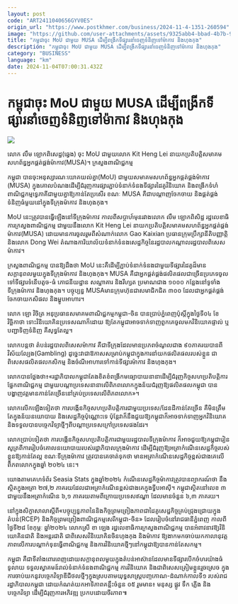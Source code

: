 ```yaml
---
layout: post
code: "ART2411040656GYV0ES"
origin_url: "https://www.postkhmer.com/business/2024-11-4-1351-260594"
image: "https://github.com/user-attachments/assets/9325abb4-bbad-4b7b-9a4d-27ae29bb02b6"
title: "កម្ពុជា​ចុះ MoU ជាមួយ​ MUSA ដើម្បី​ពង្រីក​ទីផ្សារ​នាំ​ចេញ​ទំនិញ​ទៅ​ម៉ាកាវ និង​ហុងកុង"
description: "​​កម្ពុជា​ចុះ MoU ជាមួយ​ MUSA ដើម្បី​ពង្រីក​ទីផ្សារ​នាំ​ចេញ​ទំនិញ​ទៅ​ម៉ាកាវ និង​ហុងកុង​"
category: "BUSINESS"
language: "km"
date: 2024-11-04T07:00:31.432Z
---
```


# កម្ពុជា​ចុះ MoU ជាមួយ​ MUSA ដើម្បី​ពង្រីក​ទីផ្សារ​នាំ​ចេញ​ទំនិញ​ទៅ​ម៉ាកាវ និង​ហុងកុង

![](https://github.com/user-attachments/assets/282c1a0f-d6c6-47fd-81d5-d225d06e7b1f)

លោក លឹម ឡោកពិសេដ្ឋ(ឆ្វេង) ចុះ​ MoU ជា​មួយ​លោក Kit Heng Lei នាយក​ប្រតិបត្តិ​សមាគម​សហព័ន្ធ​អ្នក​ផ្គត់​ផ្គង់​ម៉ាកាវ(MUSA)។ ក្រសួងពាណិជ្ជកម្ម

កម្ពុជា​ បាន​ចុះ​អនុស្សារណៈ​យោគ​យល់​គ្នា​(MoU) ជាមួយ​សមាគម​សហព័ន្ធ​អ្នក​ផ្តត់ផ្គង់​ម៉ាកាវ (MUSA) ក្នុង​គោល​បំណង​ដើម្បី​ជំរុញ​ការ​ផ្សារភ្ជាប់​ទំនាក់ទំនង​ទីផ្សារ​ដៃគូ​វិនិយោគ និង​ពង្រីក​ទំហំ​ពាណិជ្ជកម្ម​ទ្វេភាគី​ជាមួយ​គ្នា​ឱ្យ​កាន់​តែ​ប្រសើរ ខណៈ MUSA គឺ​ជា​បណ្តាញ​ចែកចាយ និង​ផ្គត់ផ្គង់​ទំនិញ​ធំ​មួយ​នៅក្នុង​ទីក្រុង​ម៉ាកាវ និង​ហុងកុង។

MoU នេះ​ត្រូវ​បាន​ធ្វើ​ឡើង​នៅ​ទីក្រុង​ម៉ាកាវ កាល​ពី​សប្តាហ៍​មុន​រវាង​លោក លឹម ឡោកពិសិដ្ឋ រដ្ឋ​លេខាធិការ​ក្រសួង​ពាណិជ្ជកម្ម ជាមួយ​នឹង​លោក Kit Heng Lei នាយក​ប្រតិបត្តិ​សមាគម​សហព័ន្ធ​អ្នក​ផ្គត់​ផ្គង់​ម៉ាកាវ(MUSA) ដោយ​មានការចូល​រួម​ពី​សំណាក់​លោក Gao Kaixian ប្រធាន​ក្រុម​ប្រឹក្សា​នីតិបញ្ញាតិ្ត និង​លោក Dong Wei តំណាង​ការិយាល័យ​ទំនាក់​ទំនង​សេដ្ឋកិច្ច​នៃ​រដ្ឋបាល​កណ្តាល​រដ្ឋបាល​ពិសេស​ម៉ាកាវ។

ក្រសួង​ពាណិជ្ជ​កម្ម បាន​ឱ្យ​ដឹង​ថា MoU នេះ​គឺ​ដើម្បី​ភ្ជាប់​ទំនាក់ទំនង​ជាមួយ​ទីផ្សារ​ដៃគូ​ដ៏មាន​សក្តានុពល​មួយក្នុង​ទីក្រុងម៉ាកាវ និង​ហុងកុង។ MUSA គឺ​ជា​អ្នក​ផ្គត់ផ្គង់​ផលិតផល​ជាច្រើន​ប្រភេទ​ចូល​ទៅ​ទីផ្សារ​ទំនើប​តូច-​ធំ ភោជនីយ​ដ្ឋាន សណ្ឋាគារ និង​រីហ្សត ប្រមាណ​ជាង ១០០០ កន្លែង​នៅ​ទូទាំង​ទីក្រុង​ម៉ាកាវ និង​ហុងកុង។ បច្ចុប្បន្ន MUSA ​មាន​ក្រុមហ៊ុន​ជា​សមាជិក​ជិត​ ៣០០ ដែល​ជា​អ្នក​ផ្គត់ផ្គង់​ចែក​ចាយ​កសិផល និង​ម្ហូប​អាហារ។

លោក ឡោ វិចិត្រ អនុ​ប្រធាន​សមាគម​ពាណិជ្ជកម្ម​កម្ពុជា-ចិន បាន​ប្រាប់​ភ្នំពេញប៉ុស្តិ៍​ក្នុង​ថ្ងៃ​ទី​០៤ ខែ​វិច្ឆិកា​ថា ទោះ​វិនិយោគិន​ប្រទេស​ណាក៏​ដោយ ឱ្យ​តែ​កម្ពុជា​អាច​ទាក់​ទាញ​ពួក​គេ​ចូល​មក​វិនិយោគ​ផ្ទាល់ ឬ​បញ្ជា​ទិញ​ទំនិញ​​ គឺ​សុទ្ធតែ​ល្អ។ 

លោក​បន្ត​ថា តំបន់​រដ្ឋបាល​ពិសេស​ម៉ាកាវ គឺ​ជា​ទីក្រុង​ដែល​មាន​ប្រភព​ចំណូល​​ជាង​ ៩០​ ភាគរយ​បាន​ពី​វិស័យ​ល្បែង​(Gambling) ដូច្នេះ​វា​ជា​ឱកាស​សម្រាប់​កម្ពុជា​ក្នុង​ការ​​​នាំ​យក​ផលិត​ផល​របស់​ខ្លួន ជា​ពិសេស​ផលិត​ផល​កសិកម្ម និង​ចំណី​អាហារ​​ទៅ​កាន់​ទីផ្សារម៉ាកាវ និង​ហុងកុង។

លោក​បាន​ថ្លែង​ថា៖​«រដ្ឋាភិបាល​កម្ពុជា​តែង​ខិតខំ​​ពង្រីក​មធ្យោបាយ​នានា​ដើម្បី​ជំរុញ​កិច្ច​សហ​ប្រតិបត្តិការ​ផ្នែក​ពាណិជ្ជកម្ម ជាមួយ​បណ្តា​ប្រទេស​នានា​លើ​ពិភពលោកក្នុង​ន័យ​​ជំរុញ​ឱ្យ​ផលិត​ផល​កម្ពុជា បាន​​បង្ហាញ​វត្តមាន​កាន់​តែ​ច្រើន​នៅ​គ្រប់​ប្រទេស​លើ​ពិភពលោក»។

លោក​លើក​ឡើង​ទៀត​ថា ការ​បង្កើន​កិច្ច​សហ​ប្រតិបត្តិការ​ជា​មួយ​ប្រទេស​/ដែនដី​កាន់​តែ​ច្រើន គឺ​មិន​ត្រឹម​តែ​ក្នុង​ន័យ​នយោ​បាយ និង​សេដ្ឋកិច្ច​ប៉ុណ្ណោះ​ទេ ប៉ុន្តែ​វា​ក៏​នឹង​ជួយ​ឱ្យ​កម្ពុជា​ក៏​អាច​ទាក់​ទាញ​អ្នក​វិនិយោគ និង​ទទួល​បាន​បច្ចេក​វិទ្យាថ្មីៗ​ពី​បណ្តា​ប្រទេស​ក្រៅ​ប្រទេស​ផងដែរ។

លោក​ប្រាប់​ទៀតថា ការ​បង្កើ​ន​កិច្ច​សហ​ប្រតិបត្តិការ​ជា​មួយ​រដ្ឋបាល​ទីក្រុង​ម៉ាកាវ ក៏​អាច​ជួយ​ឱ្យ​កម្ពុជា​រៀនសូត្រ​ពី​ការ​រៀបចំ​គោល​នយោបាយ​របស់​រដ្ឋាភិបាល​ក្រុង​ម៉ាកាវ ដើម្បី​ជំរុញ​ឱ្យ​អត្រា​កំណើន​សេដ្ឋកិច្ច​​​របស់ខ្លួន​ឱ្យ​កាន់​តែ​ល្អ ខណៈ​ទីក្រុង​ម៉ាកាវ ​ត្រូវ​បាន​គេ​ចាត់​ទុក​ថា មាន​អត្រា​កំណើន​សេដ្ឋកិច្ច​ខ្ពស់​ជាង​គេ​លើ​ពិភពលោក​ក្នុង​ឆ្នាំ ២០២៤ នេះ​។​

យោង​តាម​គេហទំព័រ Seasia Stats ក្នុង​ឆ្នាំ​២០២៤ កំណើន​សេដ្ឋកិច្ច​ម៉ាកាវ​ត្រូវ​បាន​ព្យាករណ៍​ថា នឹង​ស្ថិត​ក្នុង​អត្រា ២៧,២ ភាគរយ​ដែល​ជា​អត្រា​កំណើន​ខ្ពស់​ជាង​គេ​ក្នុង​ទ្វីប​អាស៊ី។ កម្ពុជា​ស្ថិត​នៅលេខ ៣ ជាមួយ​នឹង​អត្រា​កំណើន ៦,១ ភាគរយ​តាម​ពី​ក្រោយ​ប្រទេស​ឥណ្ឌា ដែល​មាន​ចំនួន ៦,៣ ភាគរយ។

នៅ​ក្នុង​សិក្ខា​សាលា​ស្តីពី​«បច្ចុប្បន្ន​ភាព​នៃ​និង​កិច្ច​ព្រមព្រៀង​ភាព​ជាដៃគូ​សេដ្ឋកិច្ច​គ្រប់​ជ្រុង​ជ្រោយ​ក្នុង​តំបន់(RCEP) និង​កិច្ច​ព្រមព្រៀង​ពាណិជ្ជកម្ម​សេរី​កម្ពុជា-​ចិន» ដែល​រៀបចំ​នៅ​រាជធានី​ភ្នំពេញ កាល​ពី​ថ្ងៃ​ទី​២៨ ខែ​កុម្ភៈ ឆ្នាំ​២០២៤ លោកស្រី ខា ឡេង រដ្ឋលេខាធិការ​ក្រសួង​ពាណិជ្ជ​កម្ម បាន​អំពាវនាវ​ឱ្យ​វិនិយោគិន​ជាតិ និង​អន្តរជាតិ ជា​ពិសេស​វិនិយោគិន​ចិន​ហុងកុង និង​ម៉ាកាវ ឱ្យ​ងាក​មក​ចាប់​យក​កាលានុវត្ត​ភាព​លើ​ការ​បណ្ដាក់ទុន​ធ្វើ​ពាណិជ្ជកម្ម និង​ការ​វិនិយោគថ្មីៗ​នៅ​កម្ពុជា​ឱ្យ​​បាន​កាន់​តែ​សកម្ម។ 

កម្ពុជា គឺ​ជា​ទីតាំង​ពោរពេញ​ដោយ​សក្តានុពល​មួយ​ក្នុង​តំបន់​អាស៊ាន​ដែល​មានទី​ផ្សារបើក​ចំហរ​យ៉ាង​ធំទូលាយ ទទួល​ស្វាគមន៍​រាល់​ទំនាក់ទំនង​ពាណិជ្ជ​កម្ម ការ​វិនិយោគ និងជា​ពិសេស​ត្រៀម​ខ្លួន​រួច​ស្រេច ក្នុង​ការ​ចាប់​យក​នូវ​បច្ចេកវិទ្យា​ឌីជីថល​ថ្មីៗ​ក្នុង​ស្រប​តាមយុទ្ធសាស្ត្រ​បញ្ចកោណ-​ដំណាក់​កាលទី១ របស់​រាជ​រដ្ឋាភិបាល​កម្ពុជា ដោយ​កំណត់​យក​អាទិភាព​គន្លឹះ​ចំនួន ០៥ រួម​មាន៖ មនុស្ស ផ្លូវ ទឹក ភ្លើង និង​បច្ចេកវិទ្យា ដើម្បី​ជំរុញ​ការ​អភិវឌ្ឍ ប្រកប​ដោយ​ចីរភាព៕